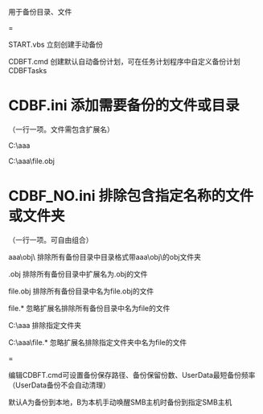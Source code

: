 用于备份目录、文件

=

START.vbs	立刻创建手动备份

CDBFT.cmd	创建默认自动备份计划，可在任务计划程序中自定义备份计划CDBFTasks

CDBF.ini		  添加需要备份的文件或目录
=
（一行一项。文件需包含扩展名）

C:\aaa

C:\aaa\file.obj

CDBF_NO.ini 	排除包含指定名称的文件或文件夹
=
（一行一项。可自由组合）

aaa\obj\		  排除所有备份目录中目录格式带aaa\obj\的obj文件夹

.obj		      排除所有备份目录中扩展名为.obj的文件

file.obj		  排除所有备份目录中名为file.obj的文件

file.*		    忽略扩展名排除所有备份目录中名为file的文件

C:\aaa		    排除指定文件夹

C:\aaa\file.*	忽略扩展名排除指定文件夹中名为file的文件

=

编辑CDBFT.cmd可设置备份保存路径、备份保留份数、UserData最短备份频率（UserData备份不会自动清理）

默认A为备份到本地，B为本机手动唤醒SMB主机时备份到指定SMB主机
